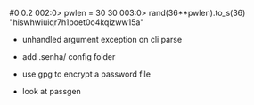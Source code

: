 #0.0.2
002:0> pwlen = 30
30
003:0> rand(36**pwlen).to_s(36)
"hiswhwiuiqr7h1poet0o4kqizww15a"

- unhandled argument exception on cli parse

- add .senha/ config folder

- use gpg to encrypt a password file

- look at passgen
